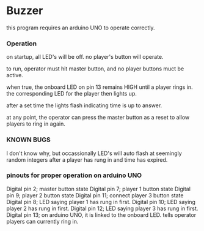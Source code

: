 # Buzzer

this program requires an arduino UNO to operate correctly.

### Operation
on startup, all LED's will be off. no player's button will operate. 

to run, operator must hit master button, and no player buttons muct be active. 

when true, the onboard LED on pin 13 remains HIGH until a player rings in. the corresponding LED for the player then lights up.

after a set time the lights flash indicating time is up to answer.

at any point, the operator can press the master button as a reset to allow players to ring in again.

### KNOWN BUGS

I don't know why, but occassionally LED's will auto flash at seemingly random integers after a player has rung in and time has expired.

### pinouts for proper operation on arduino UNO

Digital pin 2; master button state
Digital pin 7; player 1 button state
Digital pin 9; player 2 button state
Digital pin 11; connect player 3 button state
Digital pin 8; LED saying player 1 has rung in first.
Digital pin 10; LED saying player 2 has rung in first.
Digital pin 12; LED saying player 3 has rung in first.
Digital pin 13; on arduino UNO, it is linked to the onboard LED. tells operator players can currently ring in.


